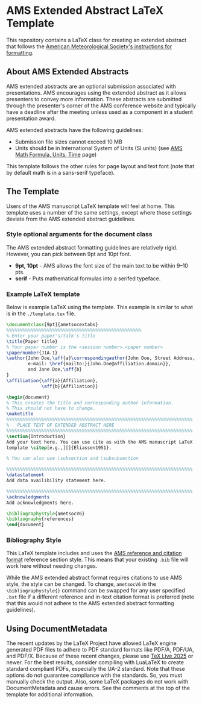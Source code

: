 # AMS Extended Abstract LaTeX Template

This repository contains a LaTeX class for creating an extended
abstract that follows the [American Meteorological Society's instructions
for formatting](https://www.ametsoc.org/ams/index.cfm/meetings-events/abstract-author-and-presenter-information/abstract-author-instructions/extended-abstract-instructions/).

## About AMS Extended Abstracts
AMS extended abstracts are an optional submission associated with presentations. AMS encourages using the extended abstract as it allows presenters to convey more information. These abstracts are submitted through the presenter's corner of the AMS conference website and typically have a deadline after the meeting unless used as a component in a student presentation award.

AMS extended abstracts have the following guidelines:
* Submission file sizes cannot exceed 10 MB
* Units should be in International System of Units (SI units) (see [AMS Math Formula, Units, Time](https://www.ametsoc.org/ams/publications/author-information/formatting-and-manuscript-components/mathematical-formulas-units-and-time-and-date/) page)

This template follows the other rules for page layout and text font (note that by default math is in a sans-serif typeface).

## The Template
Users of the AMS manuscript LaTeX template will feel at home. This template uses a number of the same settings, except where those settings deviate from the AMS extended abstract guidelines.

### Style optional arguments for the document class
The AMS extended abstract formatting guidelines are relatively
rigid. However, you can pick between 9pt and 10pt font.

* **9pt, 10pt** - AMS allows the font size of the main text to be within 9&ndash;10 pts.
* **serif** - Puts mathematical formulas into a serifed typeface.

### Example LaTeX template
Below is example LaTeX using the template. This example is similar
to what is in the `./template.tex` file.
```latex
\documentclass[9pt]{ametsocextabs}
%%%%%%%%%%%%%%%%%%%%%%%%%%%%%%%%%%%%%%%%%%%%%%%%%%
% Enter your paper's/talk's title
\title{Paper title}
% Your paper number is the <session number>.<paper number>
\papernumber{J1A.1}
\author{John Doe,\aff{a}\correspondingauthor{John Doe, Street Address, City, AB ZIP code;
        e-mail: \href{mailto:}{John.Doe@affiliation.domain}},
        and Jane Doe,\aff{b}
}
\affiliation{\aff{a}{Affiliation},
             \aff{b}{Affiliation}}

\begin{document}
% This creates the title and corresponding author information.
% This should not have to change.
\maketitle
%%%%%%%%%%%%%%%%%%%%%%%%%%%%%%%%%%%%%%%%%%%%%%%%%%%%%%%%%%%%%%%%%%%%%
%   PLACE TEXT OF EXTENDED ABSTRACT HERE
%%%%%%%%%%%%%%%%%%%%%%%%%%%%%%%%%%%%%%%%%%%%%%%%%%%%%%%%%%%%%%%%%%%%%
\section{Introduction}
Add your text here. You can use cite as with the AMS manuscript LaTeX
template \citep[e.g.,][]{Eliassen1951}.

% You can also use \subsection and \subsubsection

%%%%%%%%%%%%%%%%%%%%%%%%%%%%%%%%%%%%%%%%%%%%%%%%%%%%%%%%%%%%%%%%%%%%%
\datastatement
Add data availibility statement here.

%%%%%%%%%%%%%%%%%%%%%%%%%%%%%%%%%%%%%%%%%%%%%%%%%%%%%%%%%%%%%%%%%%%%%
\acknowledgments
Add acknowledgments here.

\bibliographystyle{ametsocV6}
\bibliography{references}
\end{document}
```

### Bibliography Style
This LaTeX template includes and uses the [AMS reference and citation format](https://www.ametsoc.org/ams/index.cfm/publications/authors/journal-and-bams-authors/formatting-and-manuscript-components/references/)
reference section style. This means that your existing
`.bib` file will work here without needing changes.

While the AMS extended abstract format requires citations
to use AMS style, the style can be changed.
To change, `ametsocV6` in the
`\bibliographystyle{}` command can be swapped for any user specified
`.bst` file if a different reference and in-text citation format is
preferred (note that this would not adhere to the AMS extended
abstract formatting guidelines).

## Using DocumentMetadata
The recent updates by the LaTeX Project have allowed
LaTeX engine generated PDF files to adhere to PDF
standard formats like PDF/A, PDF/UA, and PDF/X.
Because of these recent changes, please use [TeX Live 2025](https://tug.org/texlive/) or newer.
For the best results, consider compiling with LuaLaTeX to create standard compliant PDFs, especially the UA-2 standard.
Note that these options do not guarantee compliance with the standards. So, you must manually check the output.
Also, some LaTeX packages do not work with DocumentMetadata and cause errors.
See the comments at the top of the template for additional information.